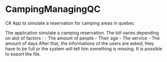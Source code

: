 # CampingManagingQC
C# App to simulate a reservation for camping areas in quebec


The application simulate a camping reservation. 
  The bill varies depending on alot of factors :
    - The amount of people
    - Their age
    - The service
    - The amount of days
  After that, the informations of the users are asked, they have to be full or the system will tell him something is missing.
  It is possible to export the file.
